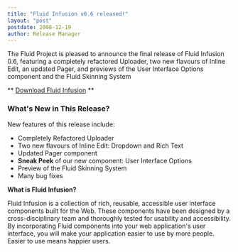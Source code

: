 ```yaml
---
title: "Fluid Infusion v0.6 released!"
layout: "post"
postdate: 2008-12-19 
author: Release Manager
---
```

The Fluid Project is pleased to announce the final release of Fluid Infusion 0.6, featuring a completely refactored Uploader, two new flavours of Inline Edit, an updated Pager, and previews of the User Interface Options component and the Fluid Skinning System

** [Download Fluid Infusion](https://github.com/fluid-project/infusion) **

<h3>What's New in This Release?</h3>

New features of this release include:<br />
<ul>
    <li>Completely Refactored Uploader</li>
    <li>Two new flavours of Inline Edit: Dropdown and Rich Text</li>
    <li>Updated Pager component</li>
    <li><strong>Sneak Peek</strong> of our new component: User Interface Options</li>
    <li>Preview of the Fluid Skinning System</li>
    <li>Many bug fixes</li>
</ul>

<strong>What is Fluid Infusion?</strong>

Fluid Infusion is a collection of rich, reusable, accessible user interface components built for the Web. These components have been designed by a cross-disciplinary team and thoroughly tested for usability and accessibility. By incorporating Fluid components into your web application's user interface, you will make your application easier to use by more people. Easier to use means happier users.
